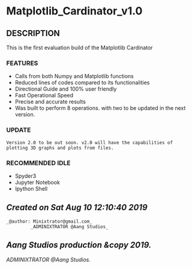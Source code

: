 # Matplotlib_Cardinator_v1.0

## DESCRIPTION
This is the first evaluation build of the Matplotlib Cardinator

### FEATURES
- Calls from both Numpy and Matplotlib functions
- Reduced lines of codes compared to its functionalities
- Directional Guide and 100% user friendly
- Fast Operational Speed
- Precise and accurate results
- Was built to perform 8 operations. with two to be updated in the next version.

### UPDATE
    Version 2.0 to be out soon. v2.0 will have the capabilities of plotting 3D graphs and plots from files.

### RECOMMENDED IDLE
- Spyder3
- Jupyter Notebook
- Ipython Shell


*Created on Sat Aug 10 12:10:40 2019*
-------------------------------------
    _@author: Minixtrator@gmail.com_
             _ADMINIXTRATOR @Aang Studios_


*Aang Studios production &copy 2019.*
-----------------------------------
_ADMINIXTRATOR @Aang Studios._
